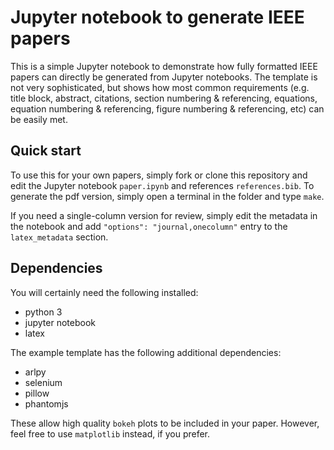 # Jupyter notebook to generate IEEE papers

This is a simple Jupyter notebook to demonstrate how fully formatted IEEE papers can directly be generated from Jupyter notebooks. The template is not very sophisticated, but shows how most common requirements (e.g. title block, abstract, citations, section numbering & referencing, equations, equation numbering & referencing, figure numbering & referencing, etc) can be easily met.

## Quick start

To use this for your own papers, simply fork or clone this repository and edit the Jupyter notebook `paper.ipynb` and references `references.bib`. To generate the pdf version, simply open a terminal in the folder and type `make`.

If you need a single-column version for review, simply edit the metadata in the notebook and add `"options": "journal,onecolumn"` entry to the `latex_metadata` section.

## Dependencies

You will certainly need the following installed:

- python 3
- jupyter notebook
- latex

The example template has the following additional dependencies:

- arlpy
- selenium
- pillow
- phantomjs

These allow high quality `bokeh` plots to be included in your paper. However, feel free to use `matplotlib` instead, if you prefer.
